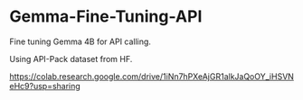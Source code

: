 # Gemma-Fine-Tuning-API

Fine tuning Gemma 4B for API calling.

Using API-Pack dataset from HF.

https://colab.research.google.com/drive/1iNn7hPXeAjGR1alkJaQoOY_iHSVNeHc9?usp=sharing
